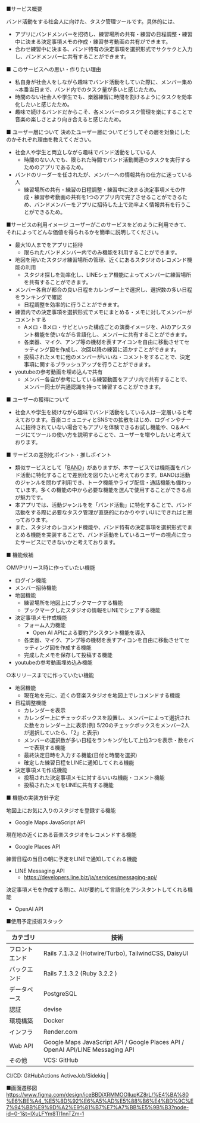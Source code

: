 ■サービス概要

バンド活動をする社会人に向けた、タスク管理ツールです。具体的には、

- アプリにバンドメンバーを招待し、練習場所の共有・練習の日程調整・練習中に決まる決定事項メモの作成・練習参考動画の共有ができます。
- 合わせ練習中に決まる、バンド特有の決定事項を選択形式でサクサクと入力し、バンドメンバーに共有することができます。

■ このサービスへの思い・作りたい理由

- 私自身が社会人をしながら趣味でバンド活動をしていた際に、メンバー集め~本番当日まで、バンド内でのタスク量が多いと感じたため。
- 時間のない社会人や学生でも、楽器練習に時間を割けるようにタスクを効率化したいと感じたため。
- 趣味で続けるバンドだからこそ、各メンバーのタスク管理を楽にすることで音楽の楽しさとより向き合えると感じたため。

■ ユーザー層について
決めたユーザー層についてどうしてその層を対象にしたのかそれぞれ理由を教えてください。

- 社会人や学生と両立しながら趣味でバンド活動をしている人
    - 時間のない人でも、限られた時間でバンド活動関連のタスクを実行するためのアプリであるため。
- バンドのリーダーを任されたが、メンバーへの情報共有の仕方に迷っている人
    - 練習場所の共有・練習の日程調整・練習中に決まる決定事項メモの作成・練習参考動画の共有を1つのアプリ内で完了させることができるため、バンドメンバーをアプリに招待した上で効率よく情報共有を行うことができるため。

■サービスの利用イメージ
ユーザーがこのサービスをどのように利用できて、それによってどんな価値を得られるかを簡単に説明してください。

- 最大10人までをアプリに招待
    - 限られたバンドメンバー内でのみ機能を利用することができます。
- 地図を用いたスタジオ練習場所の管理、近くにあるスタジオのレコメンド機能の利用
    - スタジオ探しを効率化し、LINEシェア機能によってメンバーに練習場所を共有することができます。
- メンバー各自が都合の良い日程をカレンダー上で選択し、選択数の多い日程をランキングで確認
    - 日程調整を効率的に行うことができます。
- 練習内での決定事項を選択形式でメモにまとめる・メモに対してメンバーがコメントする
    - Aメロ・Bメロ・サビといった構成ごとの演奏イメージを、AIのアシスタント機能を使いながら言語化し、メンバーに共有することができます。
    - 各楽器、マイク、アンプ等の機材を表すアイコンを自由に移動させてセッティング図を作成し、次回以降の練習に活かすことができます。
    - 投稿されたメモに他のメンバーがいいね・コメントをすることで、決定事項に関するブラッシュアップを行うことができます。
- youtubeの参考動画を埋め込んで共有
    - メンバー各自が参考にしている練習動画をアプリ内で共有することで、メンバー同士が共通認識を持って練習することができます。

■ ユーザーの獲得について

- 社会人や学生を続けながら趣味でバンド活動をしている人は一定層いると考えております。音楽コミュニティとSNSでの拡散をはじめ、ログインやチームに招待されていない場合でもアプリを体験できるお試し機能や、Q＆Aページにてツールの使い方を説明することで、ユーザーを増やしたいと考えております。

■ サービスの差別化ポイント・推しポイント

- 類似サービスとして「[BAND](https://about.band.us/jp)」がありますが、本サービスでは機能面をバンド活動に特化することで差別化を図りたいと考えております。BANDは活動のジャンルを問わず利用でき、トーク機能やライブ配信・通話機能も備わっています。多くの機能の中から必要な機能を選んで使用することができる点が魅力です。
- 本アプリでは、活動ジャンルをを「バンド活動」に特化することで、バンド活動をする際に必要なタスク管理が直感的にわかりやすいUIにできればと思っております。
- また、スタジオのレコメンド機能や、バンド特有の決定事項を選択形式でまとめる機能を実装することで、バンド活動をしているユーザーの視点に立ったサービスにできないかと考えております。

■ 機能候補

○MVPリリース時に作っていたい機能

- ログイン機能
- メンバー招待機能
- 地図機能
    - 練習場所を地図上にブックマークする機能
    - ブックマークしたスタジオの情報をLINEでシェアする機能
- 決定事項メモ作成機能
    - フォーム入力機能
        - Open AI APIによる要約アシスタント機能を導入
    - 各楽器、マイク、アンプ等の機材を表すアイコンを自由に移動させてセッティング図を作成する機能
    - 完成したメモを保存して投稿する機能
- youtubeの参考動画埋め込み機能

○本リリースまでに作っていたい機能

- 地図機能
    - 現在地を元に、近くの音楽スタジオを地図上でレコメンドする機能
- 日程調整機能
    - カレンダーを表示
    - カレンダー上にチェックボックスを設置し、メンバーによって選択された数をカレンダー上に表示(例) 5/20のチェックボックスをメンバー2人が選択していたら、「2」と表示)
    - メンバーの選択数が多い日程をランキング化して上位3つを表示・数をバーで表現する機能
    - 最終決定日時を入力する機能(日付と時間を選択)
    - 確定した練習日程をLINEに通知してくれる機能
- 決定事項メモ作成機能
    - 投稿された決定事項メモに対するいいね機能・コメント機能
    - 投稿されたメモをLINEに共有する機能

■ 機能の実装方針予定

地図上にお気に入りのスタジオを登録する機能

- Google Maps JavaScript API

現在地の近くにある音楽スタジオをレコメンドする機能

- Google Places API

練習日程の当日の朝に予定をLINEで通知してくれる機能

- LINE Messaging API
    - https://developers.line.biz/ja/services/messaging-api/

決定事項メモを作成する際に、AIが要約して言語化をアシスタントしてくれる機能

- OpenAI API

■使用予定技術スタック

| カテゴリ | 技術 |
| --- | --- |
| フロントエンド | Rails 7.1.3.2 (Hotwire/Turbo), TailwindCSS, DaisyUI |
| バックエンド | Rails 7.1.3.2 (Ruby 3.2.2 ) |
| データベース | PostgreSQL |
| 認証 | devise |
| 環境構築 | Docker |
| インフラ | Render.com |
| Web API | Google Maps JavaScript API / Google Places API / OpenAI API/LINE Messaging API |
| その他 | VCS: GitHub
CI/CD: GitHubActions
ActiveJob/Sidekiq |

■画面遷移図
https://www.figma.com/design/iceBBDiXRMMOOlIupKZ8rL/%E4%BA%80%E6%BE%A4_%E5%8D%92%E6%A5%AD%E5%88%B6%E4%BD%9C%E7%94%BB%E9%9D%A2%E9%81%B7%E7%A7%BB%E5%9B%B3?node-id=0-1&t=IXuLFYm8TI1nnTZm-1